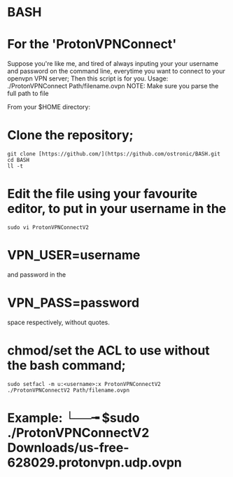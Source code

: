 # BASH
#  For the 'ProtonVPNConnect'   
  Suppose you're like me, and tired of always inputing your your username and password on the command line, everytime you want to connect to your openvpn VPN server; Then this script is for you.
Usage: ./ProtonVPNConnect Path/filename.ovpn 
NOTE: Make sure you parse the full path to file

From your $HOME directory:
#  Clone the repository;
    git clone [https://github.com/](https://github.com/ostronic/BASH.git
    cd BASH
    ll -t

# Edit the file using your favourite editor, to put in your username in the 
    sudo vi ProtonVPNConnectV2
# VPN_USER=username
and password in the 
# VPN_PASS=password 
space respectively, without quotes.

#  chmod/set the ACL to use without the bash command;
    sudo setfacl -m u:<username>:x ProtonVPNConnectV2
    ./ProtonVPNConnectV2 Path/filename.ovpn
    
#  Example: └──╼ $sudo ./ProtonVPNConnectV2 Downloads/us-free-628029.protonvpn.udp.ovpn

